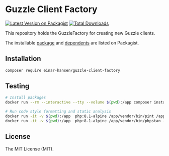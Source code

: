 # Guzzle Client Factory

[![Latest Version on Packagist](https://img.shields.io/packagist/v/einar-hansen/guzzle-client-factory.svg?style=flat-square)](https://packagist.org/packages/einar-hansen/guzzle-client-factory)
[![Total Downloads](https://img.shields.io/packagist/dt/einar-hansen/guzzle-client-factory.svg?style=flat-square)](https://packagist.org/packages/einar-hansen/guzzle-client-factory)

This repository holds the GuzzleFactory for creating new Guzzle clients.

The installable [package][package-url] and [dependents][implementation-url] are listed on Packagist.

[package-url]: https://packagist.org/packages/einar-hansen/guzzle-client-factory
[implementation-url]: https://packagist.org/packages/einar-hansen/guzzle-client-factory/dependents

## Installation
```bash
composer require einar-hansen/guzzle-client-factory
```

## Testing
```bash
# Install packages
docker run --rm --interactive --tty --volume $(pwd):/app composer install

# Run code style formatting and static analysis
docker run -it -v $(pwd):/app  php:8.1-alpine /app/vendor/bin/pint /app
docker run -it -v $(pwd):/app  php:8.1-alpine /app/vendor/bin/phpstan --level=9 analyse /app/src
```

## License
The MIT License (MIT).
